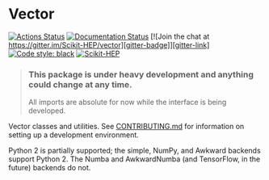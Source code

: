 # Vector

[![Actions Status][actions-badge]][actions-link]
[![Documentation Status][rtd-badge]][rtd-link]
[![Join the chat at https://gitter.im/Scikit-HEP/vector][gitter-badge]][gitter-link]
[![Code style: black][black-badge]](https://github.com/psf/black)
[![Scikit-HEP][sk-badge]](https://scikit-hep.org/)


> ### This package is under heavy development and anything could change at any time.
>
> All imports are absolute for now while the interface is being developed.


Vector classes and utilities. See [CONTRIBUTING.md](./.github/CONTRIBUTING.md)
for information on setting up a development environment.

Python 2 is partially supported; the simple, NumPy, and Awkward backends
support Python 2. The Numba and AwkwardNumba (and TensorFlow, in the future)
backends do not.



[gitter-badge]:  https://badges.gitter.im/Scikit-HEP/vector.svg
[gitter-link]:   https://gitter.im/Scikit-HEP/vector?utm_source=badge&utm_medium=badge&utm_campaign=pr-badge&utm_content=badge
[actions-badge]: https://github.com/scikit-hep/vector/workflows/CI/badge.svg
[actions-link]:  https://github.com/scikit-hep/vector/actions
[rtd-badge]:     https://readthedocs.org/projects/vector/badge/?version=latest
[rtd-link]:      https://vector.readthedocs.io/en/latest/?badge=latest
[sk-badge]:      https://scikit-hep.org/assets/images/Scikit--HEP-Project-blue.svg
[black-badge]:   https://img.shields.io/badge/code%20style-black-000000.svg
